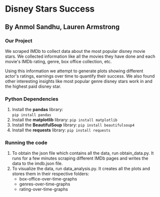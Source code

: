 # Disney Stars Success
## By Anmol Sandhu, Lauren Armstrong
### Our Project
We scraped IMDb to collect data about the most popular disney movie stars. We collected information like all the movies they have done and each movie's IMDb rating, genre, box office collection, etc. 

Using this information we attempt to generate plots showing different actor's ratings, earnings over time to quantify their success. We also found other interesting insights like most popular genre disney stars work in and the highest paid disney star.
### Python Dependencies
1. Install the **pandas** library:    
`pip install pandas`
2. Install the **matplotlib** library:
`pip install matplotlib`
3. Install the **BeautifulSoup** library:
`pip install beautifulsoup4`
4. Install the **requests** library:
`pip install requests`
### Running the code
1. To obtain the json file which contains all the data, run obtain_data.py. It runs for a few minutes scraping different IMDb pages and writes the data to the imdb.json file.
2. To visualize the data, run data_analysis.py. It creates all the plots and stores them in their respective folders:
    * box-office-over-time-graphs
    * genres-over-time-graphs
    * rating-over-time-graphs